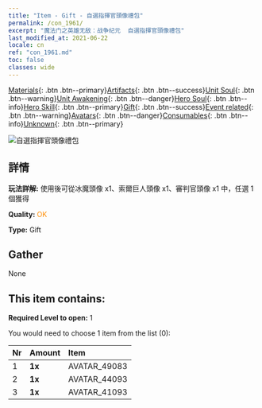```yaml
---
title: "Item - Gift - 自選指揮官頭像禮包"
permalink: /con_1961/
excerpt: "魔法门之英雄无敌：战争纪元  自選指揮官頭像禮包"
last_modified_at: 2021-06-22
locale: cn
ref: "con_1961.md"
toc: false
classes: wide
---
```

 [Materials](/ItemsCN/){: .btn .btn--primary}[Artifacts](/ItemsCN/Artifacts/){: .btn .btn--success}[Unit Soul](/ItemsCN/UnitSoul/){: .btn .btn--warning}[Unit Awakening](/ItemsCN/UnitAwakening/){: .btn .btn--danger}[Hero Soul](/ItemsCN/HeroSoul/){: .btn .btn--info}[Hero Skill](/ItemsCN/HeroSkill/){: .btn .btn--primary}[Gift](/ItemsCN/Gift/){: .btn .btn--success}[Event related](/ItemsCN/Events/){: .btn .btn--warning}[Avatars](/ItemsCN/Avatars/){: .btn .btn--danger}[Consumables](/ItemsCN/Consumables/){: .btn .btn--info}[Unknown](/ItemsCN/Unknown/){: .btn .btn--primary}

 ![自選指揮官頭像禮包](/images/t/i_907586.png)

## 詳情
 **玩法詳解:** 使用後可從冰魔頭像 x1、索爾巨人頭像 x1、審判官頭像 x1 中，任選 1 個獲得

 **Quality:** <span style="color: #FF8C00">OK</span>

 **Type:** Gift

## Gather

  None

## This item contains:

 **Required Level to open:** 1

 You would need to choose 1 item from the list (0):

  | Nr | Amount |     Item    |
  |:---|:-------|:------------|
  | 1 |  **1x** | AVATAR_49083 |  | 
  | 2 |  **1x** | AVATAR_44093 |  | 
  | 3 |  **1x** | AVATAR_41093 |  | 
